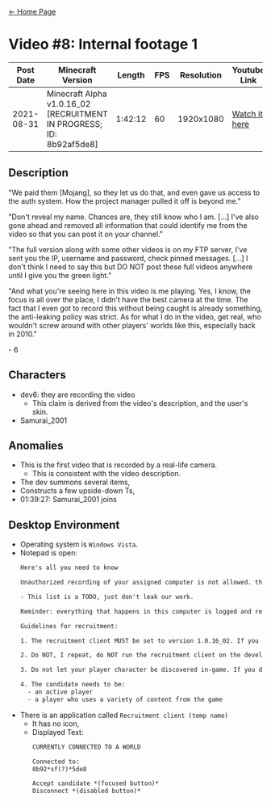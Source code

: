 [← Home Page](../README.md)

# Video #8: Internal footage 1
| Post Date  | Minecraft Version                                                    | Length  | FPS | Resolution | Youtube Link      |
| ---------  | -------------------------------------------------------------------- | ------- | --- | ---------- | ----------------- |
| 2021-08-31 | Minecraft Alpha v1.0.16_02 [RECRUITMENT IN PROGRESS; ID: 8b92af5de8] | 1:42:12 | 60  | 1920x1080  | [Watch it here](https://www.youtube.com/watch?v=Z4w1YChA_7c) |

## Description
"We paid them [Mojang], so they let us do that, and even gave us access to the auth system. How the project manager pulled it off is beyond me."

"Don't reveal my name. Chances are, they still know who I am. [...] I've also gone ahead and removed all information that could identify me from the video so that you can post it on your channel."

"The full version along with some other videos is on my FTP server, I've sent you the IP, username and password, check pinned messages. [...] I don't think I need to say this but DO NOT post these full videos anywhere until I give you the green light."

"And what you're seeing here in this video is me playing. Yes, I know, the focus is all over the place, I didn't have the best camera at the time. The fact that I even got to record this without being caught is already something, the anti-leaking policy was strict. As for what I do in the video, get real, who wouldn't screw around with other players' worlds like this, especially back in 2010."

\- 6

## Characters
* dev6: they are recording the video
  * This claim is derived from the video's description, and the user's skin.
* Samurai_2001

## Anomalies
* This is the first video that is recorded by a real-life camera.
  * This is consistent with the video description.
* The dev summons several items,
* Constructs a few upside-down Ts,
* 01:39:27: Samurai_2001 joins

## Desktop Environment
* Operating system is `Windows Vista`.
* Notepad is open:
  ```txt
  Here's all you need to know

  Unauthorized recording of your assigned computer is not allowed. this should be obvious but some of us have already tried leaking stuff. Don't do that.

  - This list is a TODO, just don't leak our work.

  Reminder: everything that happens in this computer is logged and recorded (this does not count as unauthorized recording, and pointing that out does not make you funny in any way).

  Guidelines for recruitment:

  1. The recruitment client MUST be set to version 1.0.16_02. If you set it to anything else, you won't be able to find any candidates and you will be wasting your time.

  2. Do NOT, I repeat, do NOT run the recruitment client on the development branch. This feature is currently in prototyping phase and will be available once that is over.

  3. Do not let your player character be discovered in-game. If you do, signal it to Management and do not attempt to take down any images that make their way onto the internet. leave that work to Management.

  4. The candidate needs to be:
    - an active player
    - a player who uses a variety of content from the game
  ```
* There is an application called `Recruitment client (temp name)`
  * It has no icon,
  * Displayed Text:
    ```txt
    CURRENTLY CONNECTED TO A WORLD

    Connected to:
    0b92*sf(?)*5de8

    Accept candidate *(focused button)*
    Disconnect *(disabled button)*
    ```